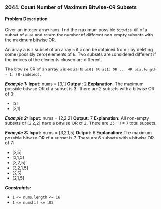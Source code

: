 ### 2044. Count Number of Maximum Bitwise-OR Subsets

#### Problem Description

Given an integer array `nums`, find the maximum possible `bitwise OR` of a subset of `nums` and return the number of different non-empty subsets with the maximum bitwise OR.

An array a is a subset of an array `b` if a can be obtained from `b` by deleting some (possibly zero) elements of `b`. Two subsets are considered different if the indices of the elements chosen are different.

The bitwise OR of an array `a` is equal to `a[0] OR a[1] OR ... OR a[a.length - 1] (0-indexed)`.

**_Example 1:_**
**Input:** nums = [3,1]
**Output:** 2
**Explanation:** The maximum possible bitwise OR of a subset is 3. There are 2 subsets with a bitwise OR of 3:

- [3]
- [3,1]

**_Example 2:_**
**Input:** nums = [2,2,2]
**Output:** 7
**Explanation:** All non-empty subsets of [2,2,2] have a bitwise OR of 2. There are 23 - 1 = 7 total subsets.

**_Example 3:_**
**Input:** nums = [3,2,1,5]
**Output:** 6
**Explanation:** The maximum possible bitwise OR of a subset is 7. There are 6 subsets with a bitwise OR of 7:

- [3,5]
- [3,1,5]
- [3,2,5]
- [3,2,1,5]
- [2,5]
- [2,1,5]

**_Constraints:_**

- `1 <= nums.length <= 16`
- `1 <= nums[i] <= 105`

